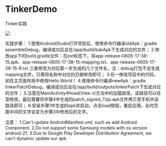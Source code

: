 # TinkerDemo
Tinker实践

![](https://img.shields.io/badge/language-java-orange.svg)

实践步骤：
   1.使用AndroidStudio打开项目后，使用命令行编译oldApk：gradle assembleDebug，编译成功后会在/app/build/bakApk下生成对应的文件；
   2.修改app下的build.gradle文件：在ext标签下，将app-release-0605-17-38-15.apk、app-release-0605-17-38-15-mapping.txt、app-release-0605-17-38-15-R.txt
三者修改为对应第一步生成的几个文件名，注：debug打包不会生成mapping文件，只需将名称中对应的日期修改即可；
   3.任一修改项目中的代码，如在主页面布局中修改Hello World！
   4.使用命令行编译newApk：gradle tinkerPatchDebug，编译成功后会在/app/build/outputs/tinkerPatch下生成对应的文件；
   5.注意在MainActivity中load(View v)方法中的加载路径，该路径可以任意修改，最后需要将步骤4中生成的patch_signed_7zip.apk文件拷贝至手机中该路径即可；
   6.安装步骤1中生成的apk并启动，点击load按钮，重启应用，此时页面中间的文字会变为步骤3中修改后的文字。

注意：
    1.Can't update AndroidManifest.xml, such as add Android Component.
    2.Do not support some Samsung models with os version android-21.
    3.Due to Google Play Developer Distribution Agreement, we can't dynamic update our apk.

   
